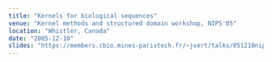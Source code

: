 ```yaml
---
title: "Kernels for biological sequences"
venue: "Kernel methods and structured domain workshop, NIPS'05"
location: "Whistler, Canada"
date: "2005-12-10"
slides: "https://members.cbio.mines-paristech.fr/~jvert/talks/051210nips/nips-new.pdf"
---
```


